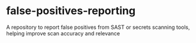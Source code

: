 # false-positives-reporting
A repository to report false positives from SAST or secrets scanning tools, helping improve scan accuracy and relevance
